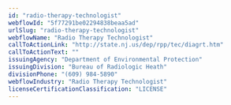 ```yaml
---
id: "radio-therapy-technologist"
webflowId: "5f77291be02294838beaa5ad"
urlSlug: "radio-therapy-technologist"
webflowName: "Radio Therapy Technologist"
callToActionLink: "http://state.nj.us/dep/rpp/tec/diagrt.htm"
callToActionText: ""
issuingAgency: "Department of Environmental Protection"
issuingDivision: "Bureau of Radiologic Heath"
divisionPhone: "(609) 984-5890"
webflowIndustry: "Radio Therapy Technologist"
licenseCertificationClassification: "LICENSE"
---
```

